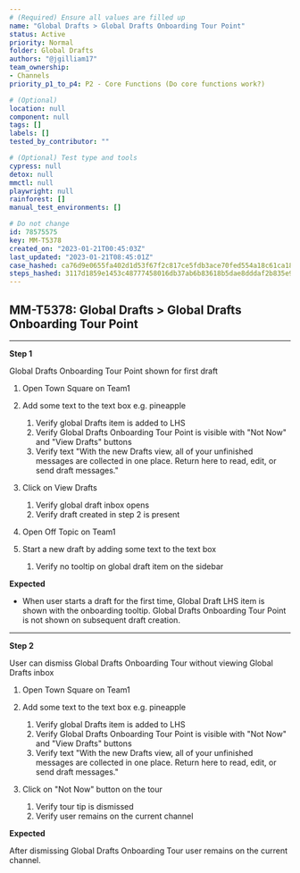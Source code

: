 ```yaml
---
# (Required) Ensure all values are filled up
name: "Global Drafts > Global Drafts Onboarding Tour Point"
status: Active
priority: Normal
folder: Global Drafts
authors: "@jgilliam17"
team_ownership:
- Channels
priority_p1_to_p4: P2 - Core Functions (Do core functions work?)

# (Optional)
location: null
component: null
tags: []
labels: []
tested_by_contributor: ""

# (Optional) Test type and tools
cypress: null
detox: null
mmctl: null
playwright: null
rainforest: []
manual_test_environments: []

# Do not change
id: 78575575
key: MM-T5378
created_on: "2023-01-21T00:45:03Z"
last_updated: "2023-01-21T08:45:01Z"
case_hashed: ca76d9e0655fa402d1d53f67f2c817ce5fdb3ace70fed554a18c61ca189a106fc67dae7a3d251e0a54b52a9149a8065e
steps_hashed: 3117d1859e1453c48777458016db37ab6b83618b5dae8dddaf2b835e9f583377c75d88b8c17d7e66887bf2bc188a7f5a
---
```


<!-- (Auto-generated) Based on frontmatter's "key" and "name" -->

## MM-T5378: Global Drafts > Global Drafts Onboarding Tour Point

---

**Step 1**

Global Drafts Onboarding Tour Point shown for first draft

1. Open Town Square on Team1

2. Add some text to the text box e.g. pineapple

   1. Verify global Drafts item is added to LHS
   2. Verify Global Drafts Onboarding Tour Point is visible with "Not Now" and "View Drafts" buttons
   3. Verify text "With the new Drafts view, all of your unfinished messages are collected in one place. Return here to read, edit, or send draft messages."

3. Click on View Drafts

   1. Verify global draft inbox opens
   2. Verify draft created in step 2 is present

4. Open Off Topic on Team1

5. Start a new draft by adding some text to the text box

   1. Verify no tooltip on global draft item on the sidebar

**Expected**

- When user starts a draft for the first time, Global Draft LHS item is shown with the onboarding tooltip. Global Drafts Onboarding Tour Point is not shown on subsequent draft creation.

---

**Step 2**

User can dismiss Global Drafts Onboarding Tour without viewing Global Drafts inbox

1. Open Town Square on Team1

2. Add some text to the text box e.g. pineapple

   1. Verify global Drafts item is added to LHS
   2. Verify Global Drafts Onboarding Tour Point is visible with "Not Now" and "View Drafts" buttons
   3. Verify text "With the new Drafts view, all of your unfinished messages are collected in one place. Return here to read, edit, or send draft messages."

3. Click on "Not Now" button on the tour

   1. Verify tour tip is dismissed
   2. Verify user remains on the current channel

**Expected**

After dismissing Global Drafts Onboarding Tour user remains on the current channel.

